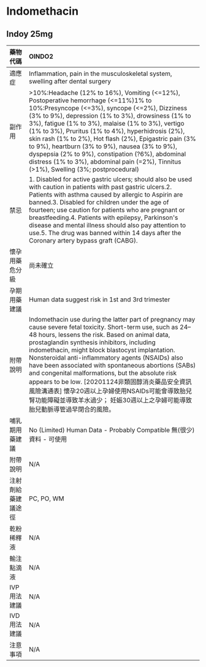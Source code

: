 # Indomethacin

## Indoy 25mg

| 藥物代碼 | OINDO2 |
| :--- | :--- |
| 適應症 | Inflammation, pain in the musculoskeletal system, swelling after dental surgery |
| 副作用 | &gt;10%:Headache \(12% to 16%\), Vomiting \(&lt;=12%\), Postoperative hemorrhage \(&lt;=11%\)1% to 10%:Presyncope \(&lt;=3%\), syncope \(&lt;=2%\), Dizziness \(3% to 9%\), depression \(1% to 3%\), drowsiness \(1% to 3%\), fatigue \(1% to 3%\), malaise \(1% to 3%\), vertigo \(1% to 3%\), Pruritus \(1% to 4%\), hyperhidrosis \(2%\), skin rash \(1% to 2%\), Hot flash \(2%\), Epigastric pain \(3% to 9%\), heartburn \(3% to 9%\), nausea \(3% to 9%\), dyspepsia \(2% to 9%\), constipation \(?6%\), abdominal distress \(1% to 3%\), abdominal pain \(=2%\), Tinnitus \(&gt;1%\), Swelling \(3%; postprocedural\) |
| 禁忌 | 1. Disabled for active gastric ulcers; should also be used with caution in patients with past gastric ulcers.2. Patients with asthma caused by allergic to Aspirin are banned.3. Disabled for children under the age of fourteen; use caution for patients who are pregnant or breastfeeding.4. Patients with epilepsy, Parkinson's disease and mental illness should also pay attention to use.5. The drug was banned within 14 days after the Coronary artery bypass graft \(CABG\). |
| 懷孕用藥危分級 | 尚未確立 |
| 孕期用藥建議 | Human data suggest risk in 1st and 3rd trimester |
| 附帶說明 | Indomethacin use during the latter part of pregnancy may cause severe fetal toxicity. Short-term use, such as 24–48 hours, lessens the risk. Based on animal data, prostaglandin synthesis inhibitors, including indomethacin, might block blastocyst implantation. Nonsteroidal anti-inflammatory agents \(NSAIDs\) also have been associated with spontaneous abortions \(SABs\) and congenital malformations, but the absolute risk appears to be low. \[20201124非類固醇消炎藥品安全資訊風險溝通表\] 懷孕20週以上孕婦使用NSAIDs可能會導致胎兒腎功能障礙並導致羊水過少； 妊娠30週以上之孕婦可能導致胎兒動脈導管過早閉合的風險。 |
| 哺乳期用藥建議 | No \(Limited\) Human Data - Probably Compatible 無\(很少\)資料 - 可使用 |
| 附帶說明 | N/A |
| 注射劑給藥建議途徑 | PC, PO, WM |
| 乾粉稀釋液 | N/A |
| 輸注點滴液 | N/A |
| IVP 用法建議 | N/A |
| IVD 用法建議 | N/A |
| 注意事項 | N/A |

